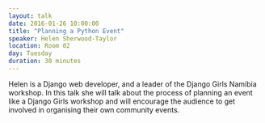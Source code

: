 ```yaml
---
layout: talk
date: 2016-01-26 10:00:00
title: "Planning a Python Event"
speaker: Helen Sherwood-Taylor
location: Room 02
day: Tuesday
duration: 30 minutes
---
```


Helen is a Django web developer, and a leader of the Django Girls Namibia
workshop. In this talk she will talk about the process of planning an event like
a Django Girls workshop and will encourage the audience to get involved in
organising their own community events.
